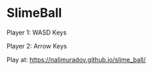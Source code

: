 # SlimeBall

Player 1: WASD Keys

Player 2: Arrow Keys


Play at: https://nalimuradov.github.io/slime_ball/
